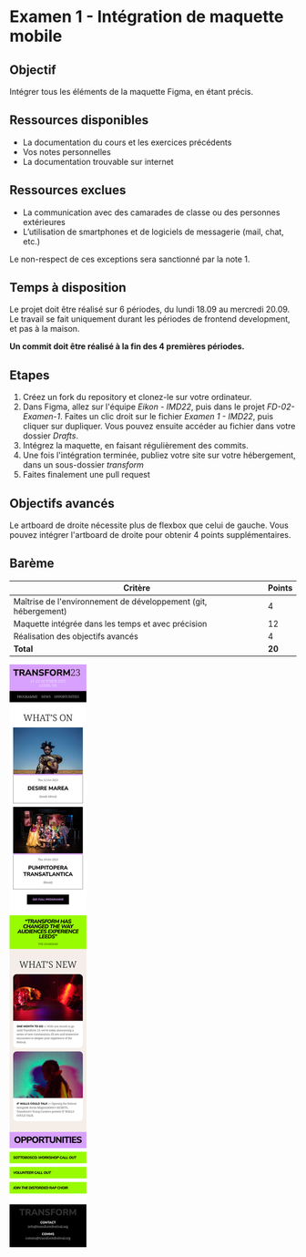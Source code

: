# Examen 1 - Intégration de maquette mobile

## Objectif

Intégrer tous les éléments de la maquette Figma, en étant précis.

## Ressources disponibles

- La documentation du cours et les exercices précédents
- Vos notes personnelles
- La documentation trouvable sur internet

## Ressources exclues

- La communication avec des camarades de classe ou des personnes extérieures
- L’utilisation de smartphones et de logiciels de messagerie (mail, chat, etc.)

Le non-respect de ces exceptions sera sanctionné par la note 1.

## Temps à disposition

Le projet doit être réalisé sur 6 périodes, du lundi 18.09 au mercredi 20.09.
Le travail se fait uniquement durant les périodes de frontend development, et pas à la maison.

**Un commit doit être réalisé à la fin des 4 premières périodes.**

## Etapes

1. Créez un fork du repository et clonez-le sur votre ordinateur.
2. Dans Figma, allez sur l'équipe _Eikon - IMD22_, puis dans le projet _FD-02-Examen-1_. Faites un clic droit sur le fichier _Examen 1 - IMD22_, puis cliquer sur dupliquer. Vous pouvez ensuite accéder au fichier dans votre dossier _Drafts_.
3. Intégrez la maquette, en faisant régulièrement des commits.
4. Une fois l'intégration terminée, publiez votre site sur votre hébergement, dans un sous-dossier _transform_
5. Faites finalement une pull request

## Objectifs avancés

Le artboard de droite nécessite plus de flexbox que celui de gauche. Vous pouvez intégrer l'artboard de droite pour obtenir 4 points supplémentaires.

## Barème

| Critère                                                         | Points |
| --------------------------------------------------------------- | ------ |
| Maîtrise de l'environnement de développement (git, hébergement) | 4      |
| Maquette intégrée dans les temps et avec précision              | 12     |
| Réalisation des objectifs avancés                               | 4      |
| **Total**                                                       | **20** |

![](screenshot.jpg)
